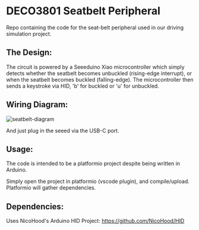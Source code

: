 # DECO3801 Seatbelt Peripheral

Repo containing the code for the seat-belt peripheral used in our driving simulation project.

## The Design:
The circuit is powered by a Seeeduino Xiao microcontroller which simply detects whether the seatbelt becomes unbuckled (rising-edge interrupt), or when the seatbelt becomes buckled (falling-edge). The microcontroller then sends a keystroke via HID, 'b' for buckled or 'u' for unbuckled.

## Wiring Diagram:
![seatbelt-diagram](https://github.com/lcomino64/DECO3801-seatbelt-peripheral/assets/112602408/03580916-2ba9-4ce8-a4e1-bb8844f4219d)


And just plug in the seeed via the USB-C port.

## Usage:
The code is intended to be a platformio project despite being written in Arduino.

Simply open the project in platformio (vscode plugin), and compile/upload. Platformio will gather dependencies.

## Dependencies:
Uses NicoHood's Arduino HID Project: https://github.com/NicoHood/HID
